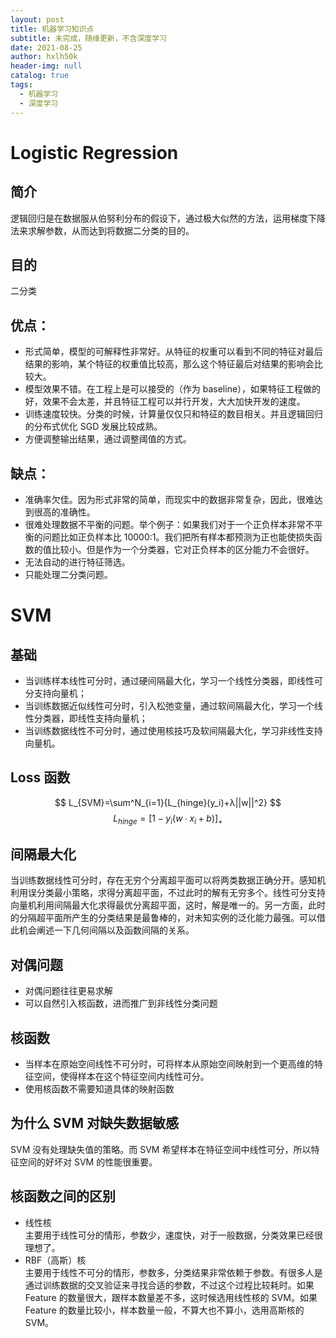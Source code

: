 ```yaml
---
layout: post
title: 机器学习知识点
subtitle: 未完成，随缘更新，不含深度学习
date: 2021-08-25
author: hxlh50k
header-img: null
catalog: true
tags:
  - 机器学习
  - 深度学习
---
```


# Logistic Regression

## 简介

逻辑回归是在数据服从伯努利分布的假设下，通过极大似然的方法，运用梯度下降法来求解参数，从而达到将数据二分类的目的。

## 目的

二分类

## 优点：

- 形式简单，模型的可解释性非常好。从特征的权重可以看到不同的特征对最后结果的影响，某个特征的权重值比较高，那么这个特征最后对结果的影响会比较大。
- 模型效果不错。在工程上是可以接受的（作为 baseline），如果特征工程做的好，效果不会太差，并且特征工程可以并行开发，大大加快开发的速度。
- 训练速度较快。分类的时候，计算量仅仅只和特征的数目相关。并且逻辑回归的分布式优化 SGD 发展比较成熟。
- 方便调整输出结果，通过调整阈值的方式。

## 缺点：

- 准确率欠佳。因为形式非常的简单，而现实中的数据非常复杂，因此，很难达到很高的准确性。
- 很难处理数据不平衡的问题。举个例子：如果我们对于一个正负样本非常不平衡的问题比如正负样本比 10000:1。我们把所有样本都预测为正也能使损失函数的值比较小。但是作为一个分类器，它对正负样本的区分能力不会很好。
- 无法自动的进行特征筛选。
- 只能处理二分类问题。

# SVM

## 基础

- 当训练样本线性可分时，通过硬间隔最大化，学习一个线性分类器，即线性可分支持向量机；
- 当训练数据近似线性可分时，引入松弛变量，通过软间隔最大化，学习一个线性分类器，即线性支持向量机；
- 当训练数据线性不可分时，通过使用核技巧及软间隔最大化，学习非线性支持向量机。

## Loss 函数

<!-- prettier-ignore-start -->
$$ L_{SVM}=\sum^N_{i=1}{L_{hinge}(y_i)+λ||w||^2} $$ 
$$ L_{hinge}=[1-y_i (w∙x_i+b)]_+ $$

<!-- prettier-ignore-end -->

## 间隔最大化

当训练数据线性可分时，存在无穷个分离超平面可以将两类数据正确分开。感知机利用误分类最小策略，求得分离超平面，不过此时的解有无穷多个。线性可分支持向量机利用间隔最大化求得最优分离超平面，这时，解是唯一的。另一方面，此时的分隔超平面所产生的分类结果是最鲁棒的，对未知实例的泛化能力最强。可以借此机会阐述一下几何间隔以及函数间隔的关系。

## 对偶问题

- 对偶问题往往更易求解
- 可以自然引入核函数，进而推广到非线性分类问题

## 核函数

- 当样本在原始空间线性不可分时，可将样本从原始空间映射到一个更高维的特征空间，使得样本在这个特征空间内线性可分。
- 使用核函数不需要知道具体的映射函数

## 为什么 SVM 对缺失数据敏感

SVM 没有处理缺失值的策略。而 SVM 希望样本在特征空间中线性可分，所以特征空间的好坏对 SVM 的性能很重要。

## 核函数之间的区别

- 线性核  
  主要用于线性可分的情形，参数少，速度快，对于一般数据，分类效果已经很理想了。
- RBF（高斯）核  
  主要用于线性不可分的情形，参数多，分类结果非常依赖于参数。有很多人是通过训练数据的交叉验证来寻找合适的参数，不过这个过程比较耗时。如果 Feature 的数量很大，跟样本数量差不多，这时候选用线性核的 SVM。如果 Feature 的数量比较小，样本数量一般，不算大也不算小，选用高斯核的 SVM。
